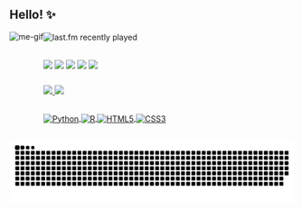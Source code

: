 ## Hello! :sparkles:
<div>
  <img align="center" src="https://my-last-fm-readme.vercel.app/api?user=marieicardi&width=300&count=2" alt="last.fm recently played"/>
  <img align="left" alt="me-gif" height="160" src="https://cdn.discordapp.com/attachments/697952492004180052/900806677006282842/gif-me.gif">
</div>

##
<div>
  <a href="https://www.linkedin.com/in/marina-eicardi-b318451ab/" target="_blank_"><img align="center" src="https://img.shields.io/badge/-LinkedIn-%230077B5?style=for-the-badge&logo=linkedin&logoColor=white" target="_blank"></a>
  <a href="https://instagram.com/mari.eicardi" target="_blank_"><img align="center" src="https://img.shields.io/badge/-Instagram-%23E4405F?style=for-the-badge&logo=instagram&logoColor=white" target="_blank"></a>
  <a href = "mailto: marinaeicardi.me@gmail.com"><img align="center" src="https://img.shields.io/badge/-Gmail-%23333?style=for-the-badge&logo=gmail&logoColor=white" target="_blank_"></a>
  <a href="https://www.kaggle.com/marinaeicardi" target="_blank_"><img align="center" src="https://img.shields.io/badge/Kaggle-20BEFF?style=for-the-badge&logo=Kaggle&logoColor=white" target="_blank_"></a>
  <a href="https://open.spotify.com/user/eusouamarena" target="_blank_"><img align="center" src="https://img.shields.io/badge/Spotify-1ED760?&style=for-the-badge&logo=spotify&logoColor=white" target="_blank_"></a>

##
<div>
  <a href="https://github.com/m-eicardi">
  <img height="160em" src="https://github-readme-stats.vercel.app/api?username=m-eicardi&show_icons=true&theme=material-palenight&include_all_commits=true&count_private=true"/>
  <img height="160em" src="https://github-readme-stats.vercel.app/api/top-langs/?username=m-eicardi&layout=compact&langs_count=16&theme=material-palenight"/>
</div> 
  
##
<div>
  <img align="center" alt="Python" src="https://img.shields.io/badge/Python-14354C?style=for-the-badge&logo=python&logoColor=white">
  <img align="center" alt="R" src="https://img.shields.io/badge/R-276DC3?style=for-the-badge&logo=r&logoColor=white">
  <img align="center" alt="HTML5" src="https://img.shields.io/badge/HTML5-E34F26?style=for-the-badge&logo=html5&logoColor=white">
  <img align="center" alt="CSS3" src="https://img.shields.io/badge/CSS3-1572B6?style=for-the-badge&logo=css3&logoColor=white">
</div>

##
  
![Snake animation](https://github.com/m-eicardi/m-eicardi/blob/output/github-contribution-grid-snake.svg)

</div>
